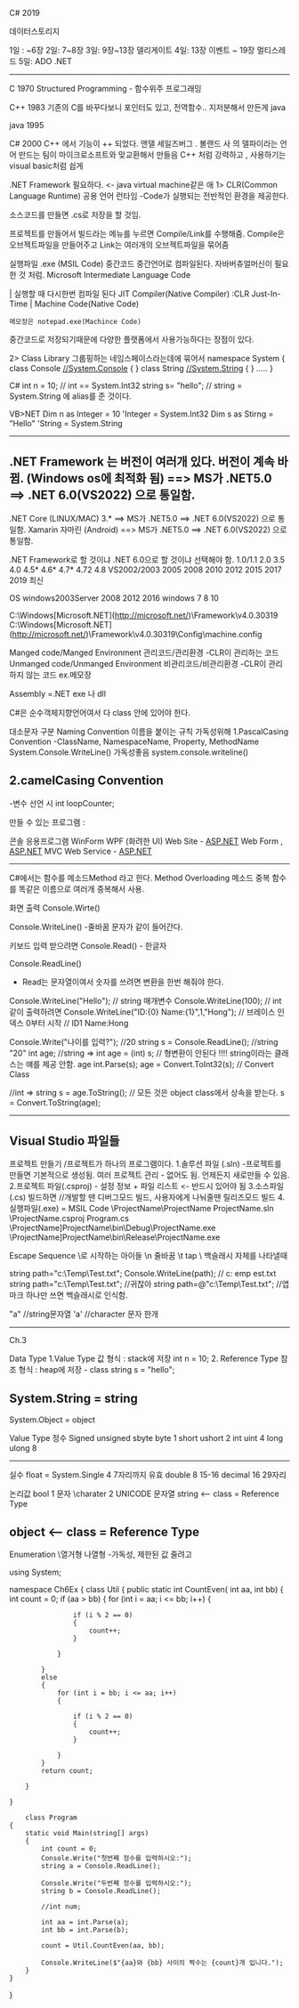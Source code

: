 C# 2019

데이터스토리지

1일 : ~6장
2일: 7~8장
3일: 9장~13장 델리게이트
4일: 13장 이벤트 ~ 19장 멀티스레드
5일: ADO .NET

---

C 1970
Structured Programming - 함수위주 프로그래밍

C++ 1983
기존의 C를 바꾸다보니 포인터도 있고, 전역함수..  지저분해서 만든게 java

java 1995

C# 2000
C++ 에서 기능이 ++ 되었다. 앤델 세일즈버그 . 볼랜드 사 의 델파이라는 언어 만드는 팀이 마이크로소프트와 맞교환해서 만들음
C++ 처럼 강력하고 , 사용하기는 visual basic처럼 쉽게

.NET Framework 필요하다. <- java virtual machine같은 애
1> CLR(Common Language Runtime) 공용 언어 런타임
-Code가 실행되는 전반적인 환경을 제공한다.

소스코드를 만들면 .cs로 저장을 할 것임.

프로젝트를 만들어서 빌드라는 메뉴를 누르면 Compile/Link를 수행해줌.
Compile은 오브젝트파일을 만들어주고 Link는 여러개의 오브젝트파일을 묶어줌

실행파일 .exe (MSIL Code) 중간코드  중간언어로 컴파일된다. 자바버츄얼머신이 필요한 것 처럼.
Microsoft Intermediate Language Code

|
실행할 때 다시한번 컴파일 된다 JIT Compiler(Native Compiler) :CLR
Just-In-Time
|
Machine Code(Native Code)

```
메모장은 notepad.exe(Machince Code)

```

중간코드로 저장되기때문에 다양한 플랫폼에서 사용가능하다는 장점이 있다.

2> Class Library   그룹핑하는 네임스페이스라는데에 묶어서
namespace System
{
class Console  [//System.Console](https://system.console/)
{
}
class String [//System.String](https://system.string/)
{
}
.....
}

C#
int n = 10; // int == System.Int32
string s= "hello"; // string = System.String 에 alias를 준 것이다.

VB>NET
Dim n as Integer = 10   'Integer = System.Int32
Dim s as Stirng = "Hello"  'String = System.String

---

## .NET Framework 는 버전이 여러개 있다. 버전이 계속 바뀜. (Windows os에 최적화 됨) ==> MS가 .NET5.0 ==> .NET 6.0(VS2022) 으로 통일함.
.NET Core (LINUX/MAC) 3.* ==> MS가 .NET5.0 ==> .NET 6.0(VS2022) 으로 통일함.
Xamarin 자마린 (Android) ==> MS가 .NET5.0 ==> .NET 6.0(VS2022) 으로 통일함.

.NET Framework로 할 것이냐 .NET 6.0으로 할 것이냐 선택해야 함.
1.0/1.1		2.0	3.5	4.0	4.5*	4.6*	4.7*	4.72	4.8
VS2002/2003	2005	2008	2010	2012	2015	2017	2019	최신

OS
windows2003Server		2008		2012		2016
windows			7		8	10

C:\Windows\[Microsoft.NET](http://microsoft.net/)\Framework\v4.0.30319
C:\Windows\[Microsoft.NET](http://microsoft.net/)\Framework\v4.0.30319\Config\machine.config

Manged code/Manged Environment 관리코드/관리환경
-CLR이 관리하는 코드
Unmanged code/Unmanged Environment 비관리코드/비관리환경
-CLR이 관리하지 않는 코드 ex.메모장

Assembly
=.NET exe 나 dll

C#은 순수객체지향언어여서 다 class 안에 있어야 한다.

대소문자 구분
Naming Convention	이름을 붙이는 규칙  가독성위해
1.PascalCasing Convention
-ClassName, NamespaceName, Property, MethodName
System.Console.WriteLine()  가독성좋음
system.console.writeline()

## 2.camelCasing Convention
-변수 선언 시
int loopCounter;

만들 수 있는 프로그램 :

콘솔 응용프로그램
WinForm
WPF (화려한 UI)
Web Site - [ASP.NET](http://asp.net/) Web Form , [ASP.NET](http://asp.net/) MVC
Web Service - [ASP.NET](http://asp.net/)

---

C#에서는 함수를 메소드Method 라고 한다.
Method Overloading  메소드 중복
함수를 똑같은 이름으로 여러개 중복해서 사용.

화면 출력
Console.Wirte()

Console.WriteLine()   -줄바꿈 문자가 같이 들어간다.

키보드 입력 받으려면
Console.Read()  - 한글자

Console.ReadLine()

- Read는 문자열이여서 숫자를 쓰려면 변환을 한번 해줘야 한다.

Console.WriteLine("Hello");  // string 매개변수
Console.WriteLine(100);  // int
같이 출력하려면
Console.WriteLine("ID:{0} Name:{1}",1,"Hong"); // 브레이스 인덱스 0부터 시작   // ID1 Name:Hong

Console.Write("나이를 입력?");  //20
string s = Console.ReadLine(); //string  "20"
int age;
//string => int
age = (int) s; // 형변환이 안된다 !!!! string이라는 클래스는 얘를 제공 안함.
age int.Parse(s);
age = Convert.ToInt32(s); // Convert Class

//int => string
s = age.ToString(); // 모든 것은 object class에서 상속을 받는다.
s = Convert.ToString(age);

---

## Visual Studio 파일들
프로젝트 만들기 /프로젝트가 하나의 프로그램이다.
1.솔루션 파일 (.sln) -프로젝트를 만들면 기본적으로 생성됨. 여러 프로젝트 관리 - 없어도 됨. 언제든지 새로만들 수 있음.
2.프로젝트 파일(.csproj) - 설정 정보 + 파일 리스트 <- 반드시 있어야 됨
3.소스파일(.cs)
빌드하면 //개발할 땐 디버그모드 빌드, 사용자에게 나눠줄땐 릴리즈모드 빌드
4. 실행파일(.exe) = MSIL Code
\ProjectName\ProjectName
ProjectName.sln
\ProjectName.csproj
Program.cs
\ProjectName]ProjectName\bin\Debug\ProjectName.exe
\ProjectName]ProjectName\bin\Release\ProjectName.exe

Escape Sequence
\로 시작하는 아이들
\n 줄바꿈
\t tap
\\ 백슬래시 자체를 나타낼때

string path="c:\Temp\Test.txt";
Console.WriteLine(path);  // c:	emp	est.txt
string path="c:\\Temp\\Test.txt";  //귀찮아
string path=@"c:\Temp\Test.txt"; //앱마크 하나만 쓰면 백슬래시로 인식함.

"a" 	//string문자열
'a'	//character 문자 한개

---

Ch.3

Data Type
1.Value Type 값 형식 : stack에 저장
int n = 10;
2. Reference Type 참조 형식 : heap에 저장 - class
string s = "hello";

## System.String = string
System.Object = object

Value Type
정수
Signed	unsigned
sbyte	byte		1
short	ushort		2
int	uint		4
long	ulong		8

---

실수
float = System.Single	4	7자리까지 유효
double			8	15-16
decimal			16	29자리

논리값
bool			1
문자
\charater			2 UNICODE
문자열
string <-- class = Reference Type

## object <-- class = Reference Type

Enumeration \\열거형 나열형
-가독성, 제한된 값 줄려고

using System;

namespace Ch6Ex
{
class Util
{
public static int CountEven( int aa,  int bb)
{
int count = 0;
if (aa > bb)
{
for (int i = aa; i <= bb; i++)
{

```
                if (i % 2 == 0)
                {
                    count++;
                }

            }

        }
        else
        {
            for (int i = bb; i <= aa; i++)
            {

                if (i % 2 == 0)
                {
                    count++;
                }

            }
        }
        return count;

    }

}

    class Program
{
    static void Main(string[] args)
    {
        int count = 0;
        Console.Write("첫번째 정수를 입력하시오:");
        string a = Console.ReadLine();

        Console.Write("두번째 정수를 입력하시오:");
        string b = Console.ReadLine();

        //int num;

        int aa = int.Parse(a);
        int bb = int.Parse(b);

        count = Util.CountEven(aa, bb);

        Console.WriteLine($"{aa}와 {bb} 사이의 짝수는 {count}개 입니다.");
    }
}

```

}
